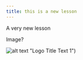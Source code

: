 ```yaml
---
title: this is a new lesson
---
```

A very new lesson

Image?

![alt text](/img/uploads/green-introduction.jpg) "Logo Title Text 1")
